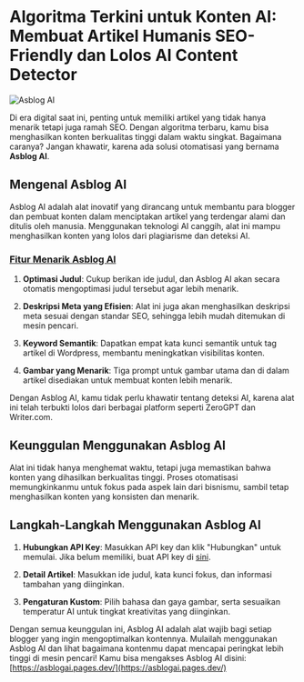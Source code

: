 # Algoritma Terkini untuk Konten AI: Membuat Artikel Humanis SEO-Friendly dan Lolos AI Content Detector
![Asblog AI](https://miro.medium.com/v2/resize:fit:720/format:webp/1*zFi82fkw54JsP7OIKpOXzw.png)

Di era digital saat ini, penting untuk memiliki artikel yang tidak hanya menarik tetapi juga ramah SEO. Dengan algoritma terbaru, kamu bisa menghasilkan konten berkualitas tinggi dalam waktu singkat. Bagaimana caranya? Jangan khawatir, karena ada solusi otomatisasi yang bernama **Asblog AI**.

## Mengenal Asblog AI

Asblog AI adalah alat inovatif yang dirancang untuk membantu para blogger dan pembuat konten dalam menciptakan artikel yang terdengar alami dan ditulis oleh manusia. Menggunakan teknologi AI canggih, alat ini mampu menghasilkan konten yang lolos dari plagiarisme dan deteksi AI.

### [Fitur Menarik Asblog AI](https://asblogai.pages.dev/)

1. **Optimasi Judul**: Cukup berikan ide judul, dan Asblog AI akan secara otomatis mengoptimasi judul tersebut agar lebih menarik.
  
2. **Deskripsi Meta yang Efisien**: Alat ini juga akan menghasilkan deskripsi meta sesuai dengan standar SEO, sehingga lebih mudah ditemukan di mesin pencari.

3. **Keyword Semantik**: Dapatkan empat kata kunci semantik untuk tag artikel di Wordpress, membantu meningkatkan visibilitas konten.

4. **Gambar yang Menarik**: Tiga prompt untuk gambar utama dan di dalam artikel disediakan untuk membuat konten lebih menarik.

Dengan Asblog AI, kamu tidak perlu khawatir tentang deteksi AI, karena alat ini telah terbukti lolos dari berbagai platform seperti ZeroGPT dan Writer.com.

## Keunggulan Menggunakan Asblog AI

Alat ini tidak hanya menghemat waktu, tetapi juga memastikan bahwa konten yang dihasilkan berkualitas tinggi. Proses otomatisasi memungkinkanmu untuk fokus pada aspek lain dari bisnismu, sambil tetap menghasilkan konten yang konsisten dan menarik.

## Langkah-Langkah Menggunakan Asblog AI

1. **Hubungkan API Key**: Masukkan API key dan klik "Hubungkan" untuk memulai. Jika belum memiliki, buat API key di [sini](https://aistudio.google.com/app/apikey).

2. **Detail Artikel**: Masukkan ide judul, kata kunci fokus, dan informasi tambahan yang diinginkan.

3. **Pengaturan Kustom**: Pilih bahasa dan gaya gambar, serta sesuaikan temperatur AI untuk tingkat kreativitas yang diinginkan.

Dengan semua keunggulan ini, Asblog AI adalah alat wajib bagi setiap blogger yang ingin mengoptimalkan kontennya. Mulailah menggunakan Asblog AI dan lihat bagaimana kontenmu dapat mencapai peringkat lebih tinggi di mesin pencari! Kamu bisa mengakses Asblog AI disini: [https://asblogai.pages.dev/](https://asblogai.pages.dev/)
